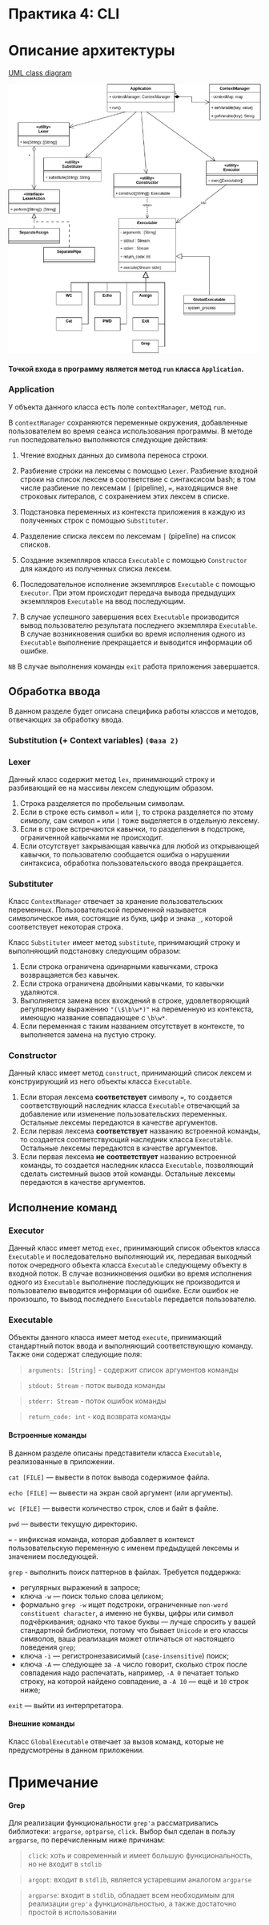 # Практика 4: CLI

# Описание архитектуры

[UML class diagram](https://viewer.diagrams.net/?tags=%7B%7D&target=blank&highlight=0000ff&edit=_blank&layers=1&nav=1&title=cli-class_scheme.drawio#Uhttps%3A%2F%2Fraw.githubusercontent.com%2Fkgamora%2Fcli-itmo-sd-2023%2Fupdate_architecture%2Farchitecture%2Fcli-class_scheme.drawio)


![UML class diagram](cli-class_scheme.drawio.png)


#### Точкой входа в программу является метод `run` класса `Application`.

### Application

У объекта данного класса есть поле `contextManager`, метод `run`.

В `contextManager` сохраняются переменные окружения, добавленные пользователем во время сеанса использования программы.
В методе `run` поспедовательно выполняются следующие действия:

1. Чтение входных данных до символа переноса строки.

2. Разбиение строки на лексемы с помощью `Lexer`. Разбиение входной строки на список лексем в соответствие с синтаксисом bash;  в том числе разбиение по лексемам `|` (pipeline), `=`, находящимся вне строковых литералов, с сохранением этих лексем в списке.

4. Подстановка переменных из контекста приложения в каждую из полученных строк с помощью `Substituter`.

5. Разделение списка лексем по лексемам `|` (pipeline) на список списков.

6. Создание экземпляров класса `Executable` с помощью `Constructor` для каждого из полученных списка лексем.

7. Последовательное исполнение экземпляров `Executable` с помощью `Executor`. При этом происходит передача вывода предыдущих экземпляров `Executable` на ввод последующим.

8. В случае успешного завершения всех `Executable` производится вывод пользователю результата последнего экземпляра `Executable`. В случае возникновения ошибки во время исполнения одного из `Executable` выполнение прекращается и выводится информации об ошибке.

`NB` В случае выполнения команды `exit` работа приложения завершается.

## Обработка ввода

В данном разделе будет описана специфика работы классов и методов, отвечающих за обработку ввода.

### Substitution (+ Context variables) `(Фаза 2)`

### Lexer

Данный класс содержит метод `lex`, принимающий строку и разбивающий ее на массивы лексем следующим образом.

1. Строка разделяется по пробельным символам.
2. Если в строке есть символ `=` или `|`, то строка разделяется по этому символу, сам символ `=` или `|` тоже выделяется в отдельную лексему.
3. Если в строке встречаются кавычки, то разделения в подстроке, ограниченной кавычками не происходит.
4. Если отсутствует закрывающая кавычка для любой из открывающей кавычки, то пользователю сообщается ошибка о нарушении синтаксиса, обработка пользовательского ввода прекращается.

### Substituter

Класс `ContextManager` отвечает за хранение пользовательских переменных.
Пользовательской переменной называется символическое имя, состоящие из букв, цифр и знака `_`, которой соответствует некоторая строка.

Класс `Substituter` имеет метод `substitute`, принимающий строку и выполняющий подстановку следующим образом:

1. Если строка ограничена одинарными кавычками, строка возвращаяется без кавычек.
2. Если строка ограничена двойными кавычками, то кавычки удаляются.
3. Выполняется замена всех вхождений в строке, удовлетворяющий регулярному выражению `"(\$\b\w*)"` на переменную из контекста, имеющую название совпадающее с `\b\w*`.
4. Если переменная с таким названием отсутствует в контексте, то выполняется замена на пустую строку.



### Constructor

Данный класс имеет метод `construct`, принимающий список лексем и конструирующий из него объекты класса `Executable`.

1. Если вторая лексема **соответствует** символу `=`, то создается соответствующий наследник класса `Executable` отвечающий за добавление или изменение пользовательских переменных. Остальные лексемы передаются в качестве аргументов.
1. Если первая лексема **соответствует** названию встроенной команды, то создается соответствующий наследник класса `Executable`. Остальные лексемы передаются в качестве аргументов.
2. Если первая лексема **не** **соответствует** названию встроенной команды, то создается наследник класса `Executable`, позволяющий сделать системный вызов этой команды. Остальные лексемы передаются в качестве аргументов.

## Исполнение команд

### Executor

Данный класс имеет метод `exec`, принимающий список объектов класса `Executable` и последовательно выполняющий их, передавая выходный поток очередного объекта класса `Executable` следующему объекту в входной поток.  В случае возникновения ошибки во время исполнения одного из `Executable` выполнение последующих не производится и пользователю выводится информации об ошибке. Если ошибок не произошло, то вывод последнего `Executable` передается пользователю.

### Executable

Объекты данного класса имеет метод `execute`, принимающий стандартный поток ввода и выполняющий соответствующую команду. Также они содержат следующие поля:

> `arguments: [String]` - содержит список аргументов команды

> `stdout: Stream` - поток вывода команды

> `stderr: Stream` - поток ошибок команды

> `return_code: int` - код возврата команды

#### Встроенные команды

В данном разделе описаны представители класса `Executable`, реализованные в приложении.

`cat [FILE]`  — вывести в поток вывода содержимое файла.

`echo [FILE]` — вывести на экран свой аргумент (или аргументы).

`wc [FILE]` — вывести количество строк, слов и байт в файле.

`pwd` — вывести текущую директорию.

`=` - инфиксная команда, которая добавляет в контекст пользовательскую переменную с именем предыдущей лексемы и значением последующей.

`grep` - выполнить поиск паттернов в файлах. Требуется поддержка:
  - регулярных выражений в запросе;
  - ключа `-w` — поиск только слова целиком;
  - формально `grep -w` ищет подстроки, ограниченные `non-word constituent character`, а именно не буквы, цифры или символ подчёркивания; однако что такое буквы — лучше спросить у вашей стандартной библиотеки, потому что бывает `Unicode` и его классы символов, ваша реализация может отличаться от настоящего поведения `grep`;
  - ключа `-i` — регистронезависимый (`case-insensitive`) поиск;
  - ключа `-A` — следующее за `-A` число говорит, сколько строк после совпадения надо распечатать, например, `-A 0` печатает только строку, на которой найдено совпадение, а `-A 10` — ещё и `10` строк ниже;

`exit` — выйти из интерпретатора.

#### Внешние команды

Класс `GlobalExecutable` отвечает за вызов команд, которые не предусмотрены в данном приложении.

# Примечание

#### Grep

Для реализации функциональности `grep'а` рассматривались библиотеки: `argparse`, `optparse`, `click`. Выбор был сделан в пользу `argparse`, по перечисленным ниже причинам:

> `сlick`: хоть и современный и имеет большую функциональность, но не входит в `stdlib`

> `argopt`: входит в `stdlib`, является устаревшим аналогом `argparse`

> `argparse`: входит в `stdlib`, обладает всем необходимым для реализации `grep'а` функциональностью, а также достаточно простой в использовании
